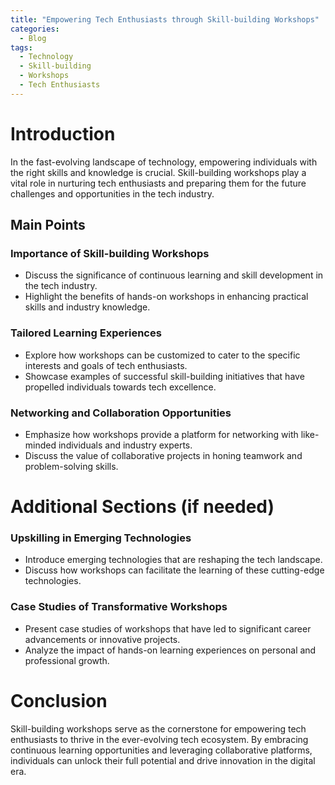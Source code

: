 ```yaml
---
title: "Empowering Tech Enthusiasts through Skill-building Workshops"
categories:
  - Blog
tags:
  - Technology
  - Skill-building
  - Workshops
  - Tech Enthusiasts
---
```


# Introduction
In the fast-evolving landscape of technology, empowering individuals with the right skills and knowledge is crucial. Skill-building workshops play a vital role in nurturing tech enthusiasts and preparing them for the future challenges and opportunities in the tech industry.

## Main Points
### Importance of Skill-building Workshops
- Discuss the significance of continuous learning and skill development in the tech industry.
- Highlight the benefits of hands-on workshops in enhancing practical skills and industry knowledge.

### Tailored Learning Experiences
- Explore how workshops can be customized to cater to the specific interests and goals of tech enthusiasts.
- Showcase examples of successful skill-building initiatives that have propelled individuals towards tech excellence.

### Networking and Collaboration Opportunities
- Emphasize how workshops provide a platform for networking with like-minded individuals and industry experts.
- Discuss the value of collaborative projects in honing teamwork and problem-solving skills.

# Additional Sections (if needed)
### Upskilling in Emerging Technologies
- Introduce emerging technologies that are reshaping the tech landscape.
- Discuss how workshops can facilitate the learning of these cutting-edge technologies.

### Case Studies of Transformative Workshops
- Present case studies of workshops that have led to significant career advancements or innovative projects.
- Analyze the impact of hands-on learning experiences on personal and professional growth.

# Conclusion
Skill-building workshops serve as the cornerstone for empowering tech enthusiasts to thrive in the ever-evolving tech ecosystem. By embracing continuous learning opportunities and leveraging collaborative platforms, individuals can unlock their full potential and drive innovation in the digital era.